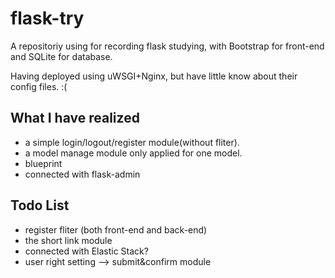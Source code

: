 # flask-try

A repositoriy using for recording flask studying, with Bootstrap for front-end and SQLite for database.

Having deployed using uWSGI+Nginx, but have little know about their config files. :(

## What I have realized

* a simple login/logout/register module(without fliter).
* a model manage module only applied for one model.
* blueprint
* connected with flask-admin

## Todo List

* register fliter (both front-end and back-end)
* the short link module
* connected with Elastic Stack?
* user right setting --> submit&confirm module


